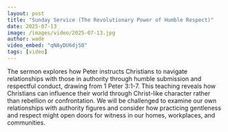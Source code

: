 ```yaml
---
layout: post
title: "Sunday Service (The Revolutionary Power of Humble Respect)"
date: 2025-07-13
image: /images/video/2025-07-13.jpg
author: wade
video_embed: "qNAyDU6djS0"
tags: [video]
---
```


The sermon explores how Peter instructs Christians to navigate relationships with those in authority through humble submission and respectful conduct, drawing from 1 Peter 3:1-7. This teaching reveals how Christians can influence their world through Christ-like character rather than rebellion or confrontation. We will be challenged to examine our own relationships with authority figures and consider how practicing gentleness and respect might open doors for witness in our homes, workplaces, and communities.
